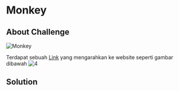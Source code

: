 # Monkey

## About Challenge

![Monkey](https://github.com/RifqiYafik/CTF_WriteUp/assets/136687984/7cbad361-0937-49e0-8bd8-009d31db7ab2)

Terdapat sebuah [Link](http://103.167.136.89:10002/) yang mengarahkan ke website seperti gambar dibawah
![4](https://github.com/RifqiYafik/CTF_WriteUp/assets/136687984/e16df8cc-50cc-481b-b3e5-217f5d281b63)


## Solution


